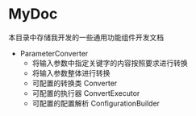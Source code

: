 # MyDoc

本目录中存储我开发的一些通用功能组件开发文档

- ParameterConverter
  - 将输入参数中指定关键字的内容按照要求进行转换
  - 将输入参数整体进行转换
  - 可配置的转换类 Converter
  - 可配置的执行器 ConvertExecutor
  - 可配置的配置解析 ConfigurationBuilder